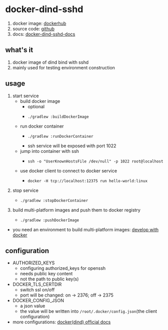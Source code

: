 # docker-dind-sshd

1. docker image: [dockerhub](https://hub.docker.com/r/wangz2019/docker-dind-sshd)
2. source code: [github](https://github.com/ben-wangz/docker-dind-sshd)
3. docs: [docker-dind-sshd-docs](https://ben-wangz.github.io/docker-dind-sshd)

## what's it

1. docker image of dind bind with sshd
2. mainly used for testing environment construction

## usage

1. start service
    * build docker image
        + optional
        + ```shell
          ./gradlew :buildDockerImage
          ```
    * run docker container
        + ```shell
          ./gradlew :runDockerContainer
          ```
        + ssh service will be exposed with port 1022
    * jump into container with ssh
        + ```shell
          ssh -o "UserKnownHostsFile /dev/null" -p 1022 root@localhost
          ```
    * use docker client to connect to docker service
        + ```shell
          docker -H tcp://localhost:12375 run hello-world:linux
          ```
2. stop service
    * ```shell
      ./gradlew :stopDockerContainer
      ```
3. build multi-platform images and push them to docker registry
    * ```shell
      ./gradlew :pushDockerImage
      ```

* you need an environment to build multi-platform
  images: [develop with docker](https://blog.geekcity.tech/#/docs/develop.with.docker)

## configuration

* AUTHORIZED_KEYS
    + configuring authorized_keys for openssh
    + needs public key content
    + not the path to public key(s)
* DOCKER_TLS_CERTDIR
    + switch ssl on/off
    + port will be changed: on -> 2376; off -> 2375
* DOCKER_CONFIG_JSON
    + a json value
    + the value will be written into `/root/.docker/config.json`(the client configuration)
* more configurations: [docker(dind) official docs](https://hub.docker.com/_/docker/)
